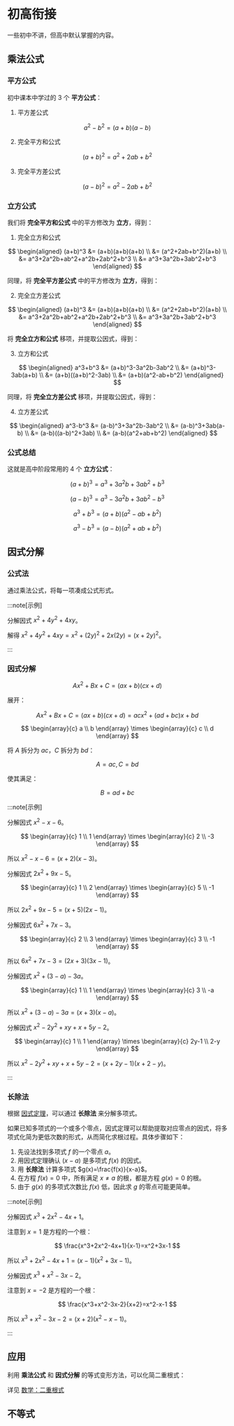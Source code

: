# 初高衔接

一些初中不讲，但高中默认掌握的内容。

## 乘法公式

### 平方公式

初中课本中学过的 $3$ 个 **平方公式**：

1. 平方差公式

$$
a^2-b^2=(a+b)(a-b)
$$

2. 完全平方和公式

$$
(a+b)^2=a^2+2ab+b^2
$$

3. 完全平方差公式

$$
(a-b)^2=a^2-2ab+b^2
$$

### 立方公式

我们将 **完全平方和公式** 中的平方修改为 **立方**，得到：

1. 完全立方和公式

$$
\begin{aligned}
  (a+b)^3 &= (a+b)(a+b)(a+b) \\
  &= (a^2+2ab+b^2)(a+b) \\
  &= a^3+2a^2b+ab^2+a^2b+2ab^2+b^3 \\
  &= a^3+3a^2b+3ab^2+b^3
\end{aligned}
$$

同理，将 **完全平方差公式** 中的平方修改为 **立方**，得到：

2. 完全立方差公式

$$
\begin{aligned}
  (a+b)^3 &= (a+b)(a+b)(a+b) \\
  &= (a^2+2ab+b^2)(a+b) \\
  &= a^3+2a^2b+ab^2+a^2b+2ab^2+b^3 \\
  &= a^3+3a^2b+3ab^2+b^3
\end{aligned}
$$

将 **完全立方和公式** 移项，并提取公因式，得到：

3. 立方和公式

$$
\begin{aligned}
  a^3+b^3 &= (a+b)^3-3a^2b-3ab^2 \\
  &= (a+b)^3-3ab(a+b) \\
  &= (a+b)((a+b)^2-3ab) \\
  &= (a+b)(a^2-ab+b^2)
\end{aligned}
$$

同理，将 **完全立方差公式** 移项，并提取公因式，得到：

4. 立方差公式

$$
\begin{aligned}
  a^3-b^3 &= (a-b)^3+3a^2b-3ab^2 \\
  &= (a-b)^3+3ab(a-b) \\
  &= (a-b)((a-b)^2+3ab) \\
  &= (a-b)(a^2+ab+b^2)
\end{aligned}
$$

### 公式总结

这就是高中阶段常用的 $4$ 个 **立方公式**：

$$
(a+b)^3=a^3+3a^2b+3ab^2+b^3
$$

$$
(a-b)^3=a^3-3a^2b+3ab^2-b^3
$$

$$
a^3+b^3=(a+b)(a^2-ab+b^2)
$$

$$
a^3-b^3=(a-b)(a^2+ab+b^2)
$$

## 因式分解

### 公式法

通过乘法公式，将每一项凑成公式形式。

:::note[示例]

分解因式 $x^2+4y^2+4xy$。

解得 $x^2+4y^2+4xy=x^2+(2y)^2+2x(2y)=(x+2y)^2$。

:::

### 因式分解

$$
Ax^2+Bx+C=(ax+b)(cx+d)
$$

展开：

$$
Ax^2+Bx+C=(ax+b)(cx+d)=acx^2+(ad+bc)x+bd
$$

$$
\begin{array}{c}
a \\ b
\end{array}
\times
\begin{array}{c}
c \\ d
\end{array}
$$

将 $A$ 拆分为 $ac$，$C$ 拆分为 $bd$：

$$
A=ac,C=bd
$$

使其满足：

$$
B=ad+bc
$$

:::note[示例]

<Tabs>
<TabItem value="Example 1">

分解因式 $x^2-x-6$。

$$
\begin{array}{c}
1 \\ 1
\end{array}
\times
\begin{array}{c}
2 \\ -3
\end{array}
$$

所以 $x^2-x-6=(x+2)(x-3)$。

</TabItem>
<TabItem value="Example 2">

分解因式 $2x^2+9x-5$。

$$
\begin{array}{c}
1 \\ 2
\end{array}
\times
\begin{array}{c}
5 \\ -1
\end{array}
$$

所以 $2x^2+9x-5=(x+5)(2x-1)$。

</TabItem>
<TabItem value="Example 3">

分解因式 $6x^2+7x-3$。

$$
\begin{array}{c}
2 \\ 3
\end{array}
\times
\begin{array}{c}
3 \\ -1
\end{array}
$$

所以 $6x^2+7x-3=(2x+3)(3x-1)$。

</TabItem>
<TabItem value="Example 4">

分解因式 $x^2+(3-a)-3a$。

$$
\begin{array}{c}
1 \\ 1
\end{array}
\times
\begin{array}{c}
3 \\ -a
\end{array}
$$

所以 $x^2+(3-a)-3a=(x+3)(x-a)$。

</TabItem>
<TabItem value="Example 5">

分解因式 $x^2-2y^2+xy+x+5y-2$。

$$
\begin{array}{c}
1 \\ 1
\end{array}
\times
\begin{array}{c}
2y-1 \\ 2-y
\end{array}
$$

所以 $x^2-2y^2+xy+x+5y-2=(x+2y-1)(x+2-y)$。

</TabItem>
</Tabs>

:::

### 长除法

根据 [因式定理](https://zh.wikipedia.org/zh-cn/因式定理)，可以通过 **长除法** 来分解多项式。

如果已知多项式的一个或多个零点，因式定理可以帮助提取对应零点的因式，将多项式化简为更低次数的形式，从而简化求根过程。具体步骤如下：

1. 先设法找到多项式 $f$ 的一个零点 $a$。
2. 用因式定理确认 $(x-a)$ 是多项式 $f(x)$ 的因式。
3. 用 **长除法** 计算多项式 $g(x)=\frac{f(x)}{x-a}$。
4. 在方程 $f(x)=0$ 中，所有满足 $x\neq a$ 的根，都是方程 $g(x)=0$ 的根。
5. 由于 $g(x)$ 的多项式次数比 $f(x)$ 低，因此求 $g$ 的零点可能更简单。

:::note[示例]

<Tabs>
<TabItem value="Example 1">

分解因式 $x^3+2x^2-4x+1$。

注意到 $x=1$ 是方程的一个根：

$$
\frac{x^3+2x^2-4x+1}{x-1}=x^2+3x-1
$$

所以 $x^3+2x^2-4x+1=(x-1)(x^2+3x-1)$。

</TabItem>
<TabItem value="Example 2">

分解因式 $x^3+x^2-3x-2$。

注意到 $x=-2$ 是方程的一个根：

$$
\frac{x^3+x^2-3x-2}{x+2}=x^2-x-1
$$

所以 $x^3+x^2-3x-2=(x+2)(x^2-x-1)$。

</TabItem>
</Tabs>

:::

## 应用

利用 **乘法公式** 和 **因式分解** 的等式变形方法，可以化简二重根式：

详见 [数学：二重根式](/blog/double-radical-expression)

## 不等式
